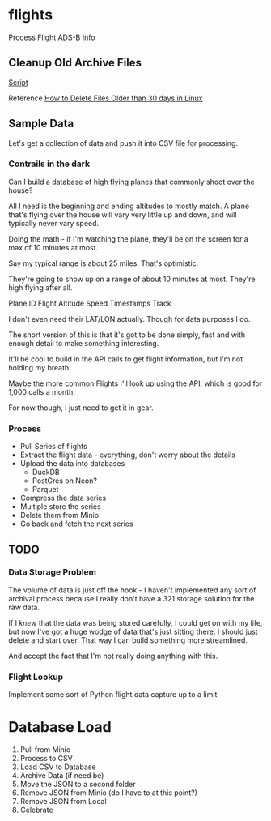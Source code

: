 # flights
Process Flight ADS-B Info

## Cleanup Old Archive Files

[Script](./clean_archive_over_30.sh)

Reference [How to Delete Files Older than 30 days in Linux](https://tecadmin.net/delete-files-older-x-days/)

## Sample Data 

Let's get a collection of data and push it into CSV file for processing.

### Contrails in the dark

Can I build a database of high flying planes that commonly shoot over the house?

All I need is the beginning and ending altitudes to mostly match.  A plane that's flying over the house will vary very little up and down, and will typically never vary speed. 

Doing the math - if I'm watching the plane, they'll be on the screen for a max of 10 minutes at most. 

Say my typical range is about 25 miles.  That's optimistic.

They're going to show up on a range of about 10 minutes at most.  They're high flying after all.

Plane ID
Flight
Altitude
Speed
Timestamps
Track

I don't even need their LAT/LON actually.  Though for data purposes I do. 

The short version of this is that it's got to be done simply, fast and with enough detail to make something interesting. 

It'll be cool to build in the API calls to get flight information, but I'm not holding my breath. 

Maybe the more common Flights I'll look up using the API, which is good for 1,000 calls a month. 

For now though, I just need to get it in gear. 

### Process

- Pull Series of flights
- Extract the flight data - everything, don't worry about the details
- Upload the data into databases
  - DuckDB
  - PostGres on Neon?
  - Parquet
- Compress the data series
- Multiple store the series
- Delete them from Minio
- Go back and fetch the next series



## TODO

### Data Storage Problem

The volume of data is just off the hook - I haven't implemented any sort of archival process because I really don't have a 321 storage solution for the raw data.  

If I _knew_ that the data was being stored carefully, I could get on with my life, but now I've got a huge wodge of data that's just sitting there.  I should just delete and start over.  That way I can build something more streamlined. 

And accept the fact that I'm not really doing anything with this.

### Flight Lookup 

Implement some sort of Python flight data capture up to a limit

# Database Load

1. Pull from Minio 
2. Process to CSV
3. Load CSV to Database
4. Archive Data (if need be)
5. Move the JSON to a second folder
6. Remove JSON from Minio (do I have to at this point?)
7. Remove JSON from Local
8. Celebrate

